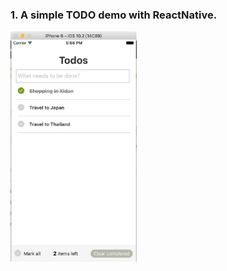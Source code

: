 ### 1. A simple TODO demo with ReactNative.
 <img src="https://github.com/yanpeiqiong7133/ReactNativeTodoApp/blob/master/src/images/todoApp1.png" width="40%" height="40%" >
 
